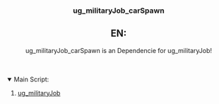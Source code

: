 <h3 align="center">ug_militaryJob_carSpawn</h3>

  <h2 align="center">EN:</h2>
  <p align="center">
    ug_militaryJob_carSpawn is an Dependencie for ug_militaryJob!
    <br />
    <br />
    <br />
  </p>
</p>

<details open="open">
  <summary>Main Script:</summary>
  <ol>
    <li>
      <a href="https://github.com/UrgingGamer/ug_militaryJob">ug_militaryJob</a>
    </li>
  </ol>
</details>
